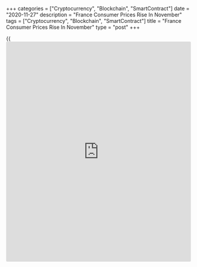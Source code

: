 +++
categories = ["Cryptocurrency", "Blockchain", "SmartContract"]
date = "2020-11-27"
description = "France Consumer Prices Rise In November"
tags = ["Cryptocurrency", "Blockchain", "SmartContract"]
title = "France Consumer Prices Rise In November"
type = "post"
+++

{{<iframe id="large-banner" src="https://www.bounty.group/#slide=15.0" width="100%" height="600" scrolling="no" style="border: 0px solid rgb(216, 221, 230); border-radius: 3px;">}}

French consumer prices rose in November, flash data from the statistical
office Insee showed on Friday.

The consumer price index rose 0.2 percent in November, after remaining
unchanged in October. Economists had forecast a 0.1 percent rise.

This increase in inflation should result from the acceleration of the
service prices and those of the food, while the prices of energy should
fall at the same rate as in the last month, Insee said.

The harmonized index of consumer prices rose 0.2 percent annually in
November, following a 0.1 percent rise in the previous month. Economists
had forecast a 0.1 percent annual increase.

Data showed that food price inflation grew 2.0 percent from 1.5 percent
in October. Services cost rose 0.7 percent from 0.4 percent.

Meanwhile, energy and manufactured product prices declined 7.8 percent
and 0.4 percent, respectively.

On a month-on-month basis, consumer prices rose 0.2 percent in November,
after remaining unchanged in the previous month. Economists had expected
a 0.1 percent rise.

The HICP rose 0.1 percent in November, after remaining unchanged in the
prior month. Economists had forecast a rise of 0.1 percent.

Separate data from the statistical office showed that the industrial
producer prices in the French market declined 2.0 percent in October,
following a 2.1 percent decrease in September.

On a monthly basis, producer prices rose 0.1 percent in October, slower
than 0.3 percent in the preceding month.

The producer prices in the total market fell 2.0 percent year-on-year in
October and remained unchanged from the previous month.

Another data from the statistical office Insee revealed that the
household spending grew 3.7 percent in October, after a 4.4 percent drop
in September.

For comments and feedback [contact](https://www.playgroundfx.com/contact/): editorial@rtt[news](https://www.letsplayfx.com/blog/forex-news-website/).com

[Economic News][1]

 **What parts of the world are seeing the best (and worst) economic
performances lately? Click[here][2] to check out our [Econ Scorecard][2]
and find out! See up-to-the-moment [ranking](https://www.playgroundfx.com/blog/crypto-exchange-ranking/)s for the best and worst
performers in [GDP][3], [unemployment rate][4], [inflation][5] and much
more.**

   1. www.rtt[news](https://www.letsplayfx.com/blog/forex-news-website/).com/Content/EconomicNews.aspx
   2. www.rtt[news](https://www.letsplayfx.com/blog/forex-news-website/).com/economic-scorecard/world-rank/industrial-production/highest-performance.aspx
   3. www.rtt[news](https://www.letsplayfx.com/blog/forex-news-website/).com/economic-scorecard/world-rank/GDP/highest-performance.aspx
   4. www.rtt[news](https://www.letsplayfx.com/blog/forex-news-website/).com/economic-scorecard/world-rank/unemployment-rate/lowest-performance.aspx
   5. www.rtt[news](https://www.letsplayfx.com/blog/forex-news-website/).com/economic-scorecard/world-rank/CPI/highest-performance.aspx